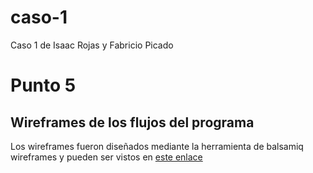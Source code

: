 # caso-1
Caso 1 de Isaac Rojas y Fabricio Picado

# Punto 5

## Wireframes de los flujos del programa 
Los wireframes fueron diseñados mediante la herramienta de balsamiq wireframes y pueden ser vistos en [este enlace](https://balsamiq.cloud/s886ckw/p4yflua)